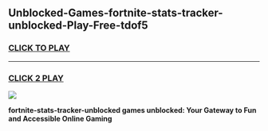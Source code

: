 
## Unblocked-Games-fortnite-stats-tracker-unblocked-Play-Free-tdof5
<h3>
<a href="https://premium76.site?title=fortnite-stats-tracker-unblocked&ref=12A">CLICK TO PLAY</a></h3>
<hr>

<h3>
<a href="https://premium76.site?title=fortnite-stats-tracker-unblocked&ref=12A">CLICK 2 PLAY</a>
  
</h3>

<a href="https://premium76.site?title=fortnite-stats-tracker-unblocked&ref=12A"><img src="https://clearcache.store/games.png"></a>


**fortnite-stats-tracker-unblocked games unblocked: Your Gateway to Fun and Accessible Online Gaming**
